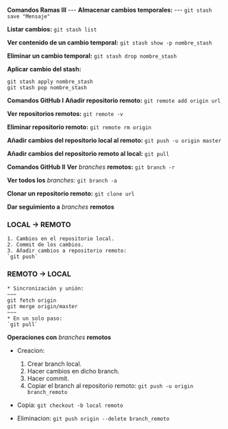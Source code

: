 **Comandos Ramas III**
---  **Almacenar cambios temporales:** ---
  `git stash save "Mensaje"`

  **Listar cambios:**
  `git stash list`

  **Ver contenido de un cambio temporal:**
  `git stash show -p nombre_stash`

  **Eliminar un cambio temporal:**
  `git stash drop nombre_stash`

  **Aplicar cambio del stash:**
  ~~~
  git stash apply nombre_stash
  git stash pop nombre_stash
  ~~~

**Comandos GitHub I**
  **Añadir repositorio remoto:**
  `git remote add origin url`

  **Ver repositorios remotos:**
  `git remote -v`

  **Eliminar repositorio remoto:**
  `git remote rm origin`

  **Añadir cambios del repositorio local al remoto:**
  `git push -u origin master`

  **Añadir cambios del repositorio remoto al local:**
  `git pull`

**Comandos GitHub II**
  **Ver** *branches* **remotos:**
  `git branch -r`

  **Ver todos los** *branches:*
  `git branch -a`

  **Clonar un repositorio remoto:**
  `git clone url`

**Dar seguimiento a** *branches* **remotos**
### LOCAL -> REMOTO
    1. Cambios en el repositorio local.
    2. Commit de los cambios.
    3. Añadir cambios a repositorio remoto:
    `git push`

### REMOTO -> LOCAL
    * Sincronización y unión:
    ~~~
    git fetch origin
    git merge origin/master
    ~~~
    * En un solo paso:
    `git pull`

**Operaciones con** *branches* **remotos**
  * Creacion:
    1. Crear branch local.
    2. Hacer cambios en dicho branch.
    3. Hacer commit.
    4. Copiar el branch al repositorio remoto:
    `git push -u origin branch_remoto`

  * Copia:
  `git checkout -b local remoto`

  * Eliminacion:
  `git push origin --delete branch_remoto`
